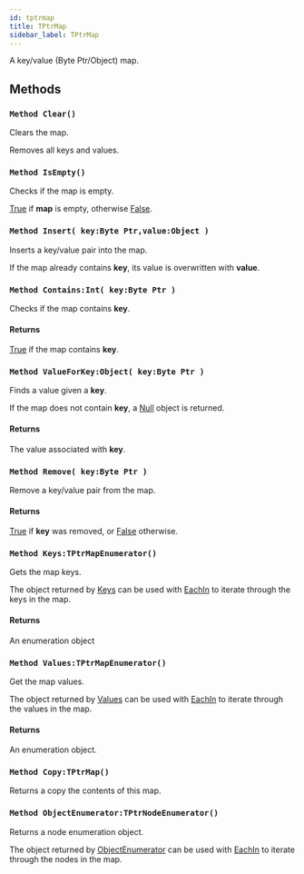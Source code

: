 ```yaml
---
id: tptrmap
title: TPtrMap
sidebar_label: TPtrMap
---
```


A key/value (Byte Ptr/Object) map.


## Methods

### `Method Clear()`

Clears the map.

Removes all keys and values.



### `Method IsEmpty()`

Checks if the map is empty.

[True](../../../brl/brl.blitz/#true) if <b>map</b> is empty, otherwise [False](../../../brl/brl.blitz/#false).



### `Method Insert( key:Byte Ptr,value:Object )`

Inserts a key/value pair into the map.

If the map already contains <b>key</b>, its value is overwritten with <b>value</b>.



### `Method Contains:Int( key:Byte Ptr )`

Checks if the map contains <b>key</b>.

#### Returns
[True](../../../brl/brl.blitz/#true) if the map contains <b>key</b>.



### `Method ValueForKey:Object( key:Byte Ptr )`

Finds a value given a <b>key</b>.

If the map does not contain <b>key</b>, a [Null](../../../brl/brl.blitz/#null) object is returned.


#### Returns
The value associated with <b>key</b>.



### `Method Remove( key:Byte Ptr )`

Remove a key/value pair from the map.

#### Returns
[True](../../../brl/brl.blitz/#true) if <b>key</b> was removed, or [False](../../../brl/brl.blitz/#false) otherwise.



### `Method Keys:TPtrMapEnumerator()`

Gets the map keys.

The object returned by [Keys](../../../brl/brl.map/#method-keys-tptrmapenumerator) can be used with [EachIn](../../../brl/brl.blitz/#eachin) to iterate through the keys in the map.


#### Returns
An enumeration object



### `Method Values:TPtrMapEnumerator()`

Get the map values.

The object returned by [Values](../../../brl/brl.map/#method-values-tptrmapenumerator) can be used with [EachIn](../../../brl/brl.blitz/#eachin) to iterate through the values in the map.


#### Returns
An enumeration object.



### `Method Copy:TPtrMap()`

Returns a copy the contents of this map.


### `Method ObjectEnumerator:TPtrNodeEnumerator()`

Returns a node enumeration object.

The object returned by [ObjectEnumerator](../../../brl/brl.map/#method-objectenumerator-tptrnodeenumerator) can be used with [EachIn](../../../brl/brl.blitz/#eachin) to iterate through the nodes in the map.




